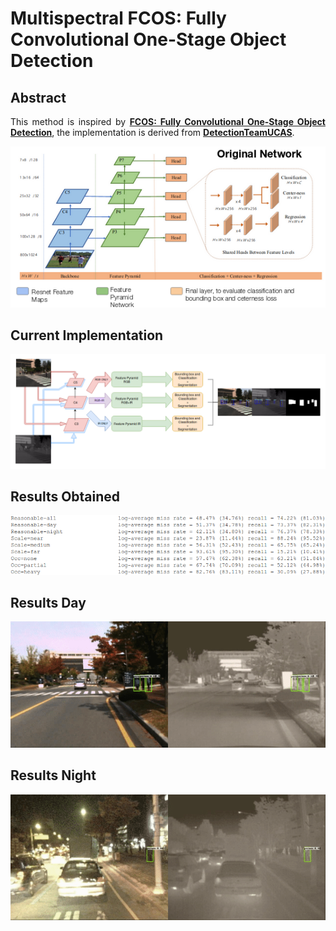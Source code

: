 ﻿# Multispectral FCOS: Fully Convolutional One-Stage Object Detection     

## Abstract
<p align="justify">
This method is inspired by <a href="https://arxiv.org/abs/1904.01355"><b>FCOS: Fully Convolutional One-Stage Object Detection</b></a>, the implementation is derived from <a href="https://github.com/DetectionTeamUCAS/FCOS_Tensorflow"><b>DetectionTeamUCAS</b></a>.
</p>

![1](Original_FCOS.png)         
## Current Implementation
![2](FCOS+Seg.png)    


## Results Obtained
![3](Results.png)         

## Results Day

![](gifs/day_fcos.gif)


## Results Night

![](gifs/night_fcos.gif)
